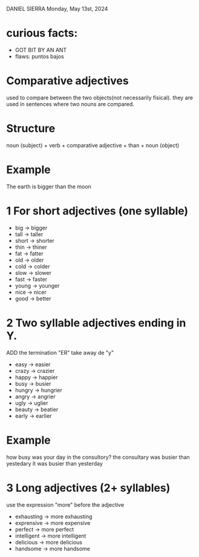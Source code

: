 DANIEL SIERRA
Monday, May 13st, 2024

# curious facts:
- GOT BIT BY AN ANT
- flaws: puntos bajos

# Comparative adjectives
used to compare between the two objects(not necessarily fisical).
they are used in sentences where two nouns are compared.

# Structure
noun (subject) + verb + comparative adjective + than + noun (object)

# Example
The earth is bigger than the moon

# 1 For short adjectives (one syllable)
- big -> bigger
- tall -> taller
- short -> shorter
- thin -> thiner
- fat -> fatter
- old -> older
- cold -> colder
- slow -> slower
- fast -> faster
- young -> younger
- nice -> nicer
- good -> better

# 2 Two syllable adjectives ending in Y.
ADD the termination "ER" take away de "y"

- easy -> easier
- crazy -> crazier
- happy -> happier
- busy -> busier
- hungry -> hungrier
- angry -> angrier
- ugly -> uglier
- beauty -> beatier
- early -> earlier

# Example
how busy was your day in the consultory?
the consultary was busier than yestedary
it was busier than yesterday

# 3 Long adjectives (2+ syllables)
use the expression "more" before the adjective

- exhausting -> more exhausting
- exprensive -> more expensive
- perfect -> more perfect
- intelligent -> more intelligent
- delicious -> more delicious
- handsome -> more handsome